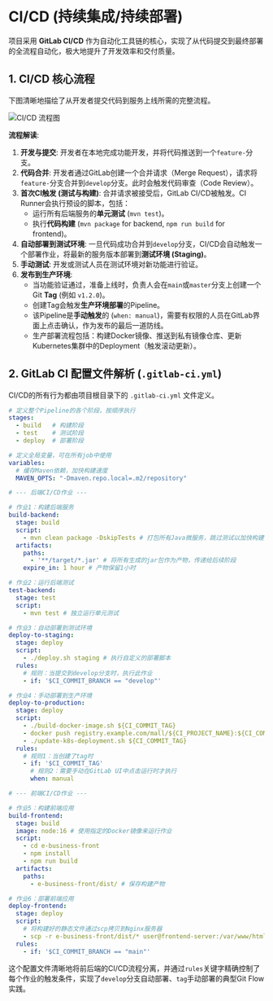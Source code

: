 # CI/CD (持续集成/持续部署)

项目采用 **GitLab CI/CD** 作为自动化工具链的核心，实现了从代码提交到最终部署的全流程自动化，极大地提升了开发效率和交付质量。

## 1. CI/CD 核心流程

下图清晰地描绘了从开发者提交代码到服务上线所需的完整流程。

![CI/CD 流程图](./cicd_flow.puml)

**流程解读**:
1.  **开发与提交**: 开发者在本地完成功能开发，并将代码推送到一个`feature-`分支。
2.  **代码合并**: 开发者通过GitLab创建一个合并请求（Merge Request），请求将`feature-`分支合并到`develop`分支。此时会触发代码审查（Code Review）。
3.  **首次CI触发 (测试与构建)**: 合并请求被接受后，GitLab CI/CD被触发。CI Runner会执行预设的脚本，包括：
    -   运行所有后端服务的**单元测试** (`mvn test`)。
    -   执行**代码构建** (`mvn package` for backend, `npm run build` for frontend)。
4.  **自动部署到测试环境**: 一旦代码成功合并到`develop`分支，CI/CD会自动触发一个部署作业，将最新的服务版本部署到**测试环境 (Staging)**。
5.  **手动测试**: 开发或测试人员在测试环境对新功能进行验证。
6.  **发布到生产环境**:
    -   当功能验证通过，准备上线时，负责人会在`main`或`master`分支上创建一个Git **Tag** (例如 `v1.2.0`)。
    -   创建Tag会触发**生产环境部署**的Pipeline。
    -   该Pipeline是**手动触发**的 (`when: manual`)，需要有权限的人员在GitLab界面上点击确认，作为发布的最后一道防线。
    -   生产部署流程包括：构建Docker镜像、推送到私有镜像仓库、更新Kubernetes集群中的Deployment（触发滚动更新）。


## 2. GitLab CI 配置文件解析 (`.gitlab-ci.yml`)

CI/CD的所有行为都由项目根目录下的 `.gitlab-ci.yml` 文件定义。

```yaml
# 定义整个Pipeline的各个阶段，按顺序执行
stages:
  - build   # 构建阶段
  - test    # 测试阶段
  - deploy  # 部署阶段

# 定义全局变量，可在所有job中使用
variables:
  # 缓存Maven依赖，加快构建速度
  MAVEN_OPTS: "-Dmaven.repo.local=.m2/repository"

# --- 后端CI/CD作业 ---

# 作业1：构建后端服务
build-backend:
  stage: build
  script:
    - mvn clean package -DskipTests # 打包所有Java微服务，跳过测试以加快构建
  artifacts:
    paths:
      - '**/target/*.jar' # 将所有生成的jar包作为产物，传递给后续阶段
    expire_in: 1 hour # 产物保留1小时

# 作业2：运行后端测试
test-backend:
  stage: test
  script:
    - mvn test # 独立运行单元测试

# 作业3：自动部署到测试环境
deploy-to-staging:
  stage: deploy
  script:
    - ./deploy.sh staging # 执行自定义的部署脚本
  rules:
    # 规则：当提交到develop分支时，执行此作业
    - if: '$CI_COMMIT_BRANCH == "develop"'

# 作业4：手动部署到生产环境
deploy-to-production:
  stage: deploy
  script:
    - ./build-docker-image.sh ${CI_COMMIT_TAG}
    - docker push registry.example.com/mall/${CI_PROJECT_NAME}:${CI_COMMIT_TAG}
    - ./update-k8s-deployment.sh ${CI_COMMIT_TAG}
  rules:
    # 规则1：当创建了tag时
    - if: '$CI_COMMIT_TAG'
      # 规则2：需要手动在GitLab UI中点击运行时才执行
      when: manual

# --- 前端CI/CD作业 ---

# 作业5：构建前端应用
build-frontend:
  stage: build
  image: node:16 # 使用指定的Docker镜像来运行作业
  script:
    - cd e-business-front
    - npm install
    - npm run build
  artifacts:
    paths:
      - e-business-front/dist/ # 保存构建产物

# 作业6：部署前端应用
deploy-frontend:
  stage: deploy
  script:
    # 将构建好的静态文件通过scp拷贝到Nginx服务器
    - scp -r e-business-front/dist/* user@frontend-server:/var/www/html/
  rules:
    - if: '$CI_COMMIT_BRANCH == "main"'
```
这个配置文件清晰地将前后端的CI/CD流程分离，并通过`rules`关键字精确控制了每个作业的触发条件，实现了`develop`分支自动部署、`tag`手动部署的典型Git Flow实践。 
